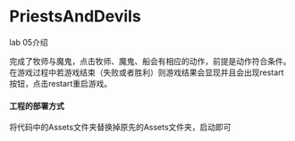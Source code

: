 ﻿# PriestsAndDevils


lab 05介绍

完成了牧师与魔鬼，点击牧师、魔鬼、船会有相应的动作，前提是动作符合条件。在游戏过程中若游戏结束（失败或者胜利）则游戏结果会显现并且会出现restart按钮，点击restart重启游戏。


#### 工程的部署方式

将代码中的Assets文件夹替换掉原先的Assets文件夹，启动即可


